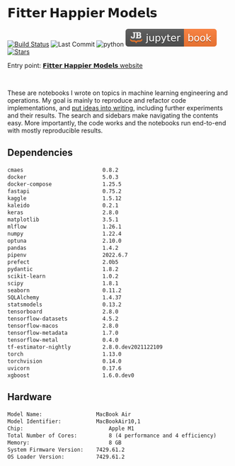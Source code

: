 # 𝗙𝗶𝘁𝘁𝗲𝗿 𝗛𝗮𝗽𝗽𝗶𝗲𝗿 𝗠𝗼𝗱𝗲𝗹𝘀

[![Build Status](https://img.shields.io/endpoint.svg?url=https%3A%2F%2Factions-badge.atrox.dev%2Fparticle1331%2Finefficient-networks%2Fbadge%3Fref%3Dmaster&label=build&logo=none)](https://actions-badge.atrox.dev/particle1331/inefficient-networks/goto?ref=master)
![Last Commit](https://img.shields.io/github/last-commit/particle1331/inefficient-networks/master)
![python](https://img.shields.io/github/pipenv/locked/python-version/particle1331/inefficient-networks)
![jupyter-book](https://github.com/executablebooks/jupyter-book/raw/master/docs/images/badge.svg)
[![Stars](https://img.shields.io/github/stars/particle1331/inefficient-networks?style=social)](https://github.com/particle1331/inefficient-networks) 

Entry point: [𝗙𝗶𝘁𝘁𝗲𝗿 𝗛𝗮𝗽𝗽𝗶𝗲𝗿 𝗠𝗼𝗱𝗲𝗹𝘀 website](https://particle1331.github.io/fitter-happier-models/intro.html)

<br>

These are notebooks I wrote on topics in machine learning engineering and operations. My goal is mainly to reproduce and refactor code implementations, and [put ideas into writing](http://www.paulgraham.com/words.html), including further experiments and their results. The search and sidebars make navigating the contents easy. More importantly, the code works and the notebooks run end-to-end with mostly reproducible results.


## Dependencies

```text
cmaes                         0.8.2
docker                        5.0.3
docker-compose                1.25.5
fastapi                       0.75.2
kaggle                        1.5.12
kaleido                       0.2.1
keras                         2.8.0
matplotlib                    3.5.1
mlflow                        1.26.1
numpy                         1.22.4
optuna                        2.10.0
pandas                        1.4.2
pipenv                        2022.6.7
prefect                       2.0b5
pydantic                      1.8.2
scikit-learn                  1.0.2
scipy                         1.8.1
seaborn                       0.11.2
SQLAlchemy                    1.4.37
statsmodels                   0.13.2
tensorboard                   2.8.0
tensorflow-datasets           4.5.2
tensorflow-macos              2.8.0
tensorflow-metadata           1.7.0
tensorflow-metal              0.4.0
tf-estimator-nightly          2.8.0.dev2021122109
torch                         1.13.0
torchvision                   0.14.0
uvicorn                       0.17.6
xgboost                       1.6.0.dev0
```



## Hardware

```text
Model Name:	                MacBook Air
Model Identifier:	        MacBookAir10,1
Chip:                           Apple M1
Total Number of Cores:          8 (4 performance and 4 efficiency)
Memory:                         8 GB
System Firmware Version:	7429.61.2
OS Loader Version:	        7429.61.2
```

